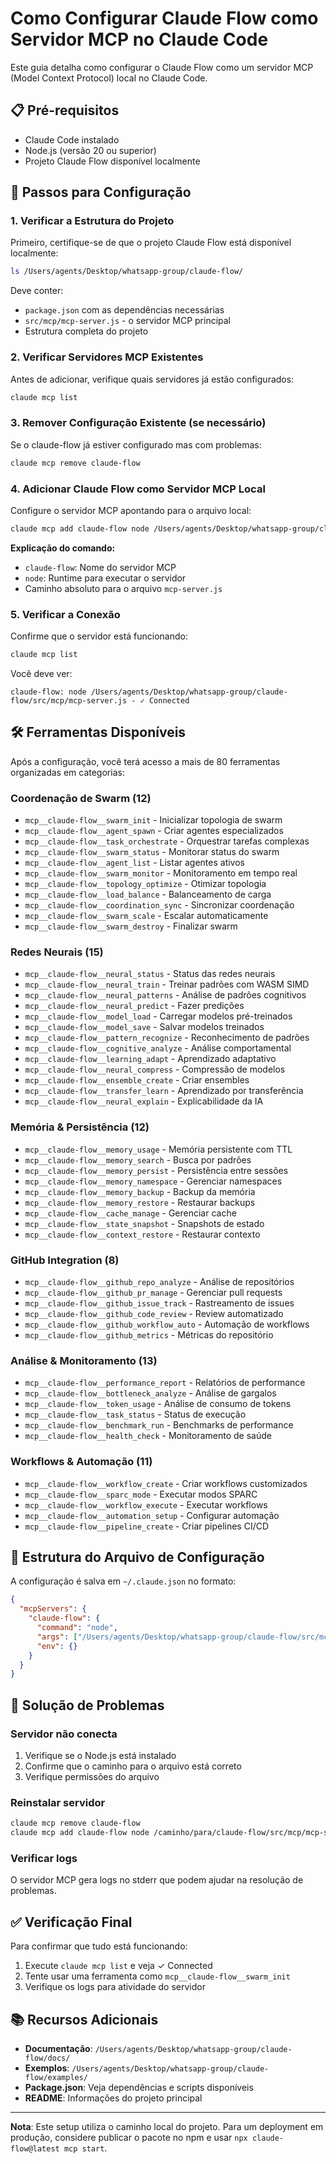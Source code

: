 # Como Configurar Claude Flow como Servidor MCP no Claude Code

Este guia detalha como configurar o Claude Flow como um servidor MCP (Model Context Protocol) local no Claude Code.

## 📋 Pré-requisitos

- Claude Code instalado
- Node.js (versão 20 ou superior)
- Projeto Claude Flow disponível localmente

## 🚀 Passos para Configuração

### 1. Verificar a Estrutura do Projeto

Primeiro, certifique-se de que o projeto Claude Flow está disponível localmente:

```bash
ls /Users/agents/Desktop/whatsapp-group/claude-flow/
```

Deve conter:
- `package.json` com as dependências necessárias
- `src/mcp/mcp-server.js` - o servidor MCP principal
- Estrutura completa do projeto

### 2. Verificar Servidores MCP Existentes

Antes de adicionar, verifique quais servidores já estão configurados:

```bash
claude mcp list
```

### 3. Remover Configuração Existente (se necessário)

Se o claude-flow já estiver configurado mas com problemas:

```bash
claude mcp remove claude-flow
```

### 4. Adicionar Claude Flow como Servidor MCP Local

Configure o servidor MCP apontando para o arquivo local:

```bash
claude mcp add claude-flow node /Users/agents/Desktop/whatsapp-group/claude-flow/src/mcp/mcp-server.js
```

**Explicação do comando:**
- `claude-flow`: Nome do servidor MCP
- `node`: Runtime para executar o servidor
- Caminho absoluto para o arquivo `mcp-server.js`

### 5. Verificar a Conexão

Confirme que o servidor está funcionando:

```bash
claude mcp list
```

Você deve ver:
```
claude-flow: node /Users/agents/Desktop/whatsapp-group/claude-flow/src/mcp/mcp-server.js - ✓ Connected
```

## 🛠️ Ferramentas Disponíveis

Após a configuração, você terá acesso a mais de 80 ferramentas organizadas em categorias:

### Coordenação de Swarm (12)
- `mcp__claude-flow__swarm_init` - Inicializar topologia de swarm
- `mcp__claude-flow__agent_spawn` - Criar agentes especializados
- `mcp__claude-flow__task_orchestrate` - Orquestrar tarefas complexas
- `mcp__claude-flow__swarm_status` - Monitorar status do swarm
- `mcp__claude-flow__agent_list` - Listar agentes ativos
- `mcp__claude-flow__swarm_monitor` - Monitoramento em tempo real
- `mcp__claude-flow__topology_optimize` - Otimizar topologia
- `mcp__claude-flow__load_balance` - Balanceamento de carga
- `mcp__claude-flow__coordination_sync` - Sincronizar coordenação
- `mcp__claude-flow__swarm_scale` - Escalar automaticamente
- `mcp__claude-flow__swarm_destroy` - Finalizar swarm

### Redes Neurais (15)
- `mcp__claude-flow__neural_status` - Status das redes neurais
- `mcp__claude-flow__neural_train` - Treinar padrões com WASM SIMD
- `mcp__claude-flow__neural_patterns` - Análise de padrões cognitivos
- `mcp__claude-flow__neural_predict` - Fazer predições
- `mcp__claude-flow__model_load` - Carregar modelos pré-treinados
- `mcp__claude-flow__model_save` - Salvar modelos treinados
- `mcp__claude-flow__pattern_recognize` - Reconhecimento de padrões
- `mcp__claude-flow__cognitive_analyze` - Análise comportamental
- `mcp__claude-flow__learning_adapt` - Aprendizado adaptativo
- `mcp__claude-flow__neural_compress` - Compressão de modelos
- `mcp__claude-flow__ensemble_create` - Criar ensembles
- `mcp__claude-flow__transfer_learn` - Aprendizado por transferência
- `mcp__claude-flow__neural_explain` - Explicabilidade da IA

### Memória & Persistência (12)
- `mcp__claude-flow__memory_usage` - Memória persistente com TTL
- `mcp__claude-flow__memory_search` - Busca por padrões
- `mcp__claude-flow__memory_persist` - Persistência entre sessões
- `mcp__claude-flow__memory_namespace` - Gerenciar namespaces
- `mcp__claude-flow__memory_backup` - Backup da memória
- `mcp__claude-flow__memory_restore` - Restaurar backups
- `mcp__claude-flow__cache_manage` - Gerenciar cache
- `mcp__claude-flow__state_snapshot` - Snapshots de estado
- `mcp__claude-flow__context_restore` - Restaurar contexto

### GitHub Integration (8)
- `mcp__claude-flow__github_repo_analyze` - Análise de repositórios
- `mcp__claude-flow__github_pr_manage` - Gerenciar pull requests
- `mcp__claude-flow__github_issue_track` - Rastreamento de issues
- `mcp__claude-flow__github_code_review` - Review automatizado
- `mcp__claude-flow__github_workflow_auto` - Automação de workflows
- `mcp__claude-flow__github_metrics` - Métricas do repositório

### Análise & Monitoramento (13)
- `mcp__claude-flow__performance_report` - Relatórios de performance
- `mcp__claude-flow__bottleneck_analyze` - Análise de gargalos
- `mcp__claude-flow__token_usage` - Análise de consumo de tokens
- `mcp__claude-flow__task_status` - Status de execução
- `mcp__claude-flow__benchmark_run` - Benchmarks de performance
- `mcp__claude-flow__health_check` - Monitoramento de saúde

### Workflows & Automação (11)
- `mcp__claude-flow__workflow_create` - Criar workflows customizados
- `mcp__claude-flow__sparc_mode` - Executar modos SPARC
- `mcp__claude-flow__workflow_execute` - Executar workflows
- `mcp__claude-flow__automation_setup` - Configurar automação
- `mcp__claude-flow__pipeline_create` - Criar pipelines CI/CD

## 📁 Estrutura do Arquivo de Configuração

A configuração é salva em `~/.claude.json` no formato:

```json
{
  "mcpServers": {
    "claude-flow": {
      "command": "node",
      "args": ["/Users/agents/Desktop/whatsapp-group/claude-flow/src/mcp/mcp-server.js"],
      "env": {}
    }
  }
}
```

## 🔧 Solução de Problemas

### Servidor não conecta
1. Verifique se o Node.js está instalado
2. Confirme que o caminho para o arquivo está correto
3. Verifique permissões do arquivo

### Reinstalar servidor
```bash
claude mcp remove claude-flow
claude mcp add claude-flow node /caminho/para/claude-flow/src/mcp/mcp-server.js
```

### Verificar logs
O servidor MCP gera logs no stderr que podem ajudar na resolução de problemas.

## ✅ Verificação Final

Para confirmar que tudo está funcionando:

1. Execute `claude mcp list` e veja ✓ Connected
2. Tente usar uma ferramenta como `mcp__claude-flow__swarm_init`
3. Verifique os logs para atividade do servidor

## 📚 Recursos Adicionais

- **Documentação**: `/Users/agents/Desktop/whatsapp-group/claude-flow/docs/`
- **Exemplos**: `/Users/agents/Desktop/whatsapp-group/claude-flow/examples/`
- **Package.json**: Veja dependências e scripts disponíveis
- **README**: Informações do projeto principal

---

**Nota**: Este setup utiliza o caminho local do projeto. Para um deployment em produção, considere publicar o pacote no npm e usar `npx claude-flow@latest mcp start`.